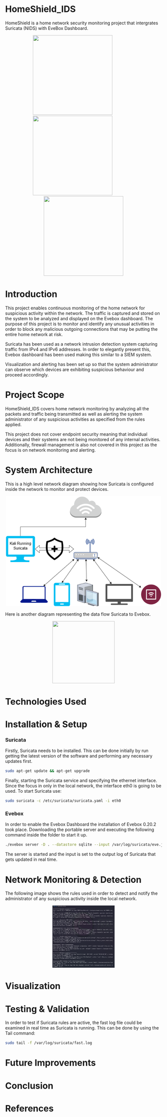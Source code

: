 # HomeShield_IDS

HomeShield is a home network security monitoring project that intergrates Suricata (NIDS) with EveBox Dashboard.

<p align="center">
  <img src="https://github.com/user-attachments/assets/d8371946-7fd3-4547-b47a-c191eaab5f96" width="256" height="256" />
  &nbsp;&nbsp;&nbsp;&nbsp;&nbsp;&nbsp;&nbsp;&nbsp;&nbsp;&nbsp;&nbsp;&nbsp;&nbsp;&nbsp;&nbsp;&nbsp;&nbsp;
  <img src="https://github.com/user-attachments/assets/8ba3728c-110f-4c13-93ff-ebb4825d8346" width="256" height="256" />
  &nbsp;&nbsp;&nbsp;&nbsp;&nbsp;&nbsp;&nbsp;&nbsp;&nbsp;&nbsp;&nbsp;&nbsp;&nbsp;&nbsp;&nbsp;&nbsp;&nbsp;
  <img src="https://github.com/user-attachments/assets/22085dc1-2afa-4f0b-bc45-6c84fd7169b2" width="256" height="256" />
</p>

# Introduction
This project enables continuous monitoring of the home network for suspicious activity within the network. The traffic is captured and stored on the system to be analyzed and displayed on the Evebox dashboard. The purpose of this project is to monitor and identify any unusual activities in order to block any malicious outgoing connections that may be putting the entire home network at risk. 

Suricata has been used as a network intrusion detection system capturing traffic from IPv4 and IPv6 addresses.
In order to elegantly present this, Evebox dashboard has been used making this similar to a SIEM system. 

Visualization and alerting has been set up so that the system administrator can observe which devices are exhibiting suspicious behaviour and proceed accordingly.

# Project Scope
HomeShield_IDS covers home network monitoring by analyzing all the packets and traffic being transmitted as well as alerting the system administrator of any suspicious activities as specified from the rules applied.

This project does not cover endpoint security meaning that individual devices and their systems are not being monitored of any internal activities. Additionally, firewall management is also not covered in this project as the focus is on network monitoring and alerting.

# System Architecture
This is a high level network diagram showing how Suricata is configured inside the network to monitor and protect devices.

<p align="center">
<img src="/Assets/SuricataDiagram2.png" width="500" height="354" />
</p>

Here is another diagram representing the data flow Suricata to Evebox.

<p align="center">
<img src="" width="200" height="200" />
</p>

# Technologies Used

# Installation & Setup
### Suricata
Firstly, Suricata needs to be installed. This can be done initially by run getting the latest version of the software and performing any necessary updates first.
```bash
sudo apt-get update && apt-get upgrade
```

Finally, starting the Suricata service and specifying the ethernet interface. Since the focus in only in the local network, the interface eth0 is going to be used.
To start Suricata use:

```bash
sudo suricata -c /etc/suricata/suricata.yaml -i eth0
```
### Evebox
In order to enable the Evebox Dashboard the installation of Evebox 0.20.2 took place. 
Downloading the portable server and executing the following command inside the folder to start it up.

```bash
./evebox server -D . --datastore sqlite --input /var/log/suricata/eve.json
```
The server is started and the input is set to the output log of Suricata that gets updated in real time.

# Network Monitoring & Detection
The following image shows the rules used in order to detect and notify the administrator of any suspicious activity inside the local network.

<p align="center">
<img src="/Assets/surRules.PNG" width="200" height="200" />
</p>

# Visualization

# Testing & Validation
In order to test if Suricata rules are active, the fast log file could be examined in real time as Suricata is running. This can be done by using the Tail command:

```bash
sudo tail -f /var/log/suricata/fast.log
```


# Future Improvements

# Conclusion

# References

